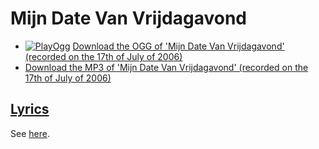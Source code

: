 # Mijn Date Van Vrijdagavond

 * [![PlayOgg](http://static.fsf.org/playogg/Play_ogg_80x15.png "I support PlayOgg!")](http://playogg.org) [Download the OGG of 'Mijn Date Van Vrijdagavond' (recorded on the 17th of July of 2006)](http://www.richelbilderbeek.nl/CD06_15MijnDateVanVrijdagavond20070717_2.ogg)
 * [Download the MP3 of 'Mijn Date Van Vrijdagavond' (recorded on the 17th of July of 2006)](http://www.richelbilderbeek.nl/CD06_15MijnDateVanVrijdagavond20060717_2.mp3)

## [Lyrics](47_mijn_date_van_vrijdagavond.txt)

See [here](47_mijn_date_van_vrijdagavond.txt).
